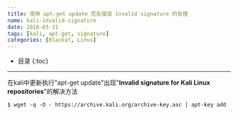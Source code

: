 ```yaml
---
title: 使用 apt-get update 签名错误 invalid signature 的处理
name: kali-invalid-signature
date: 2018-03-31
tags: [kali, apt-get, signature]
categories: [Blackat, Linux]
---
```


* 目录
{:toc}

---

在kali中更新执行"apt-get update"出现"**Invalid signature for Kali Linux repositories**"的解决方法

```shell
$ wget -q -O - https://archive.kali.org/archive-key.asc | apt-key add
```
